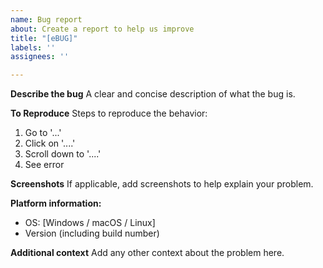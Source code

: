 ```yaml
---
name: Bug report
about: Create a report to help us improve
title: "[eBUG]"
labels: ''
assignees: ''

---
```


**Describe the bug**
A clear and concise description of what the bug is.

**To Reproduce**
Steps to reproduce the behavior:
1. Go to '...'
2. Click on '....'
3. Scroll down to '....'
4. See error

**Screenshots**
If applicable, add screenshots to help explain your problem.

**Platform information:**
 - OS: [Windows / macOS / Linux]
 - Version (including build number)

**Additional context**
Add any other context about the problem here.
